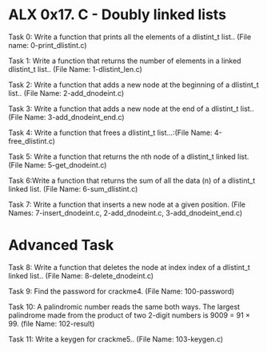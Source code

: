 # ALX 0x17. C - Doubly linked lists
Task 0: Write a function that prints all the elements of a dlistint_t list.. (File name: 0-print_dlistint.c)

Task 1: Write a function that returns the number of elements in a linked dlistint_t list.. (File Name: 1-dlistint_len.c)

Task 2: Write a function that adds a new node at the beginning of a dlistint_t list.. (File Name: 2-add_dnodeint.c)

Task 3: Write a function that adds a new node at the end of a dlistint_t list.. (File Name: 3-add_dnodeint_end.c)

Task 4: Write a function that frees a dlistint_t list...:(File Name: 4-free_dlistint.c)

Task 5: Write a function that returns the nth node of a dlistint_t linked list. (File Name: 5-get_dnodeint.c)

Task 6:Write a function that returns the sum of all the data (n) of a dlistint_t linked list. (File Name: 6-sum_dlistint.c)

Task 7: Write a function that inserts a new node at a given position. (File Names: 7-insert_dnodeint.c, 2-add_dnodeint.c, 3-add_dnodeint_end.c)

# Advanced Task
Task 8: Write a function that deletes the node at index index of a dlistint_t linked list.. (File Name: 8-delete_dnodeint.c)

Task 9: Find the password for crackme4. (File Name: 100-password)

Task 10: A palindromic number reads the same both ways. The largest palindrome made from the product of two 2-digit numbers is 9009 = 91 × 99. (file Name: 102-result)

Task 11: Write a keygen for crackme5.. (File Name: 103-keygen.c)
